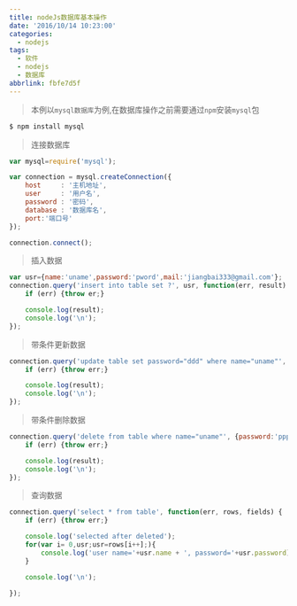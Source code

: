 ```yaml
---
title: nodeJs数据库基本操作
date: '2016/10/14 10:23:00'
categories:
  - nodejs
tags:
  - 软件
  - nodejs
  - 数据库
abbrlink: fbfe7d5f
---
```


>本例以`mysql数据库`为例,在数据库操作之前需要通过`npm`安装`mysql`包

```bash
$ npm install mysql
```

>连接数据库

```javascript
var mysql=require('mysql');

var connection = mysql.createConnection({
    host     : '主机地址',
    user     : '用户名',
    password : '密码',
    database : '数据库名',
    port:'端口号'
});

connection.connect();
```
<!-- more -->

>插入数据

```javascript
var usr={name:'uname',password:'pword',mail:'jiangbai333@gmail.com'};
connection.query('insert into table set ?', usr, function(err, result) {
    if (err) {throw er;}

    console.log(result);
    console.log('\n');
});
```

>带条件更新数据

```javascript
connection.query('update table set password="ddd" where name="uname"', {password:'ppp'}, function(err, result) {
    if (err) {throw err;}

    console.log(result);
    console.log('\n');
});
```

>带条件删除数据

```javascript
connection.query('delete from table where name="uname"', {password:'ppp'}, function(err, result) {
    if (err) {throw err;}

    console.log(result);
    console.log('\n');
});
```

>查询数据

```javascript
connection.query('select * from table', function(err, rows, fields) {
    if (err) {throw err;}

    console.log('selected after deleted');
    for(var i= 0,usr;usr=rows[i++];){
        console.log('user name='+usr.name + ', password='+usr.password);
    }

    console.log('\n');

});
```
